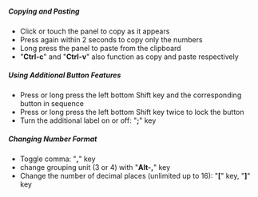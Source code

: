 ##### Copying and Pasting

- Click or touch the panel to copy as it appears
- Press again within 2 seconds to copy only the numbers
- Long press the panel to paste from the clipboard
- "**Ctrl-c**" and "**Ctrl-v**" also function as copy and paste respectively

##### Using Additional Button Features

- Press or long press the left bottom Shift key and the corresponding button in sequence
- Press or long press the left bottom Shift key twice to lock the button
- Turn the additional label on or off: "**;**" key

##### Changing Number Format

- Toggle comma: "**,**" key
- change grouping unit (3 or 4) with "**Alt-,**" key
- Change the number of decimal places (unlimited up to 16): "**\[**" key, "**\]**" key